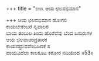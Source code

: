 +++
title = "೦೫೩ ಆಯ ಛಲವಭಿಮಾನ"

+++
ಆಯ ಛಲವಭಿಮಾನ ಹೋಗಲಿ  
ಕಾಯಬೇಕೆಂಬರೆ ನೃಪಾಲರ  
ಬಾಯ ತಂಬುಲ ತಿಂದು ಹೊರೆವೆವು ಬೆಂದ ಬಸುರುಗಳ  
ಆಯ ಛಲವಾಚಂದ್ರತಾರಕ  
ಕಾಯವಧ್ರುವವೆಂಬಡಿದಕೆ ಸ  
ಹಾಯವಿದೆಲಾ ಕಾಲಕೂಟ ಕಠೋರ ನದಿಯೆಂದ   ॥53॥